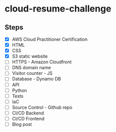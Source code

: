 # cloud-resume-challenge

## Steps

- [x] AWS Cloud Practitioner Certification
- [x] HTML
- [x] CSS
- [x] S3 static website
- [ ] HTTPS - Amazon Cloudfront
- [ ] DNS domain name
- [ ] Visitor counter - JS
- [ ] Database - Dynamo DB
- [ ] API
- [ ] Python
- [ ] Tests
- [ ] IaC 
- [ ] Source Control - Github repo
- [ ] CI/CD Backend 
- [ ] CI/CD Frontend
- [ ] Blog post
